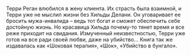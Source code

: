 <!--2017-06-01 21:18:28-->
Терри Реган влюбился в жену клиента. Их страсть была взаимной, и Терри уже не мыслил жизни без Хильды Делани. Он уговаривает ее бросить мужа-инвалида – ведь тот богат и сможет обеспечить себе достойную жизнь. Но красавица Хильда почему-то тянет время и все реже приходит на свидания. Измученный неизвестностью, Терри уже готов на все ради своей любви, даже на убийство…
Книга так же издавалась как «Шоковая терапия», «Шок», «Убийство в бунгало».